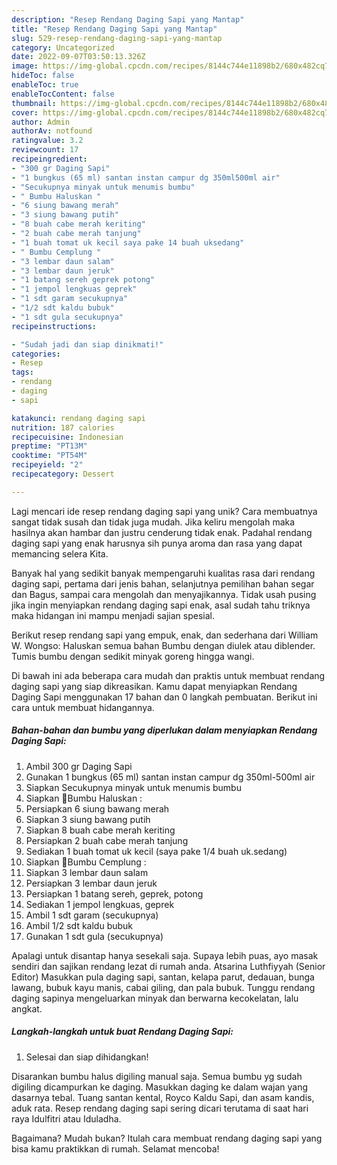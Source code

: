```yaml
---
description: "Resep Rendang Daging Sapi yang Mantap"
title: "Resep Rendang Daging Sapi yang Mantap"
slug: 529-resep-rendang-daging-sapi-yang-mantap
category: Uncategorized
date: 2022-09-07T03:50:13.326Z
image: https://img-global.cpcdn.com/recipes/8144c744e11898b2/680x482cq70/rendang-daging-sapi-foto-resep-utama.jpg
hideToc: false
enableToc: true
enableTocContent: false
thumbnail: https://img-global.cpcdn.com/recipes/8144c744e11898b2/680x482cq70/rendang-daging-sapi-foto-resep-utama.jpg
cover: https://img-global.cpcdn.com/recipes/8144c744e11898b2/680x482cq70/rendang-daging-sapi-foto-resep-utama.jpg
author: Admin
authorAv: notfound
ratingvalue: 3.2
reviewcount: 17
recipeingredient:
- "300 gr Daging Sapi"
- "1 bungkus (65 ml) santan instan campur dg 350ml500ml air"
- "Secukupnya minyak untuk menumis bumbu"
- " Bumbu Haluskan "
- "6 siung bawang merah"
- "3 siung bawang putih"
- "8 buah cabe merah keriting"
- "2 buah cabe merah tanjung"
- "1 buah tomat uk kecil saya pake 14 buah uksedang"
- " Bumbu Cemplung "
- "3 lembar daun salam"
- "3 lembar daun jeruk"
- "1 batang sereh geprek potong"
- "1 jempol lengkuas geprek"
- "1 sdt garam secukupnya"
- "1/2 sdt kaldu bubuk"
- "1 sdt gula secukupnya"
recipeinstructions:

- "Sudah jadi dan siap dinikmati!"
categories:
- Resep
tags:
- rendang
- daging
- sapi

katakunci: rendang daging sapi 
nutrition: 187 calories
recipecuisine: Indonesian
preptime: "PT13M"
cooktime: "PT54M"
recipeyield: "2"
recipecategory: Dessert

---
```





Lagi mencari ide resep rendang daging sapi yang unik? Cara membuatnya sangat tidak susah dan tidak juga mudah. Jika keliru mengolah maka hasilnya akan hambar dan justru cenderung tidak enak. Padahal rendang daging sapi yang enak harusnya sih punya aroma dan rasa yang dapat memancing selera Kita.





Banyak hal yang sedikit banyak mempengaruhi kualitas rasa dari rendang daging sapi, pertama dari jenis bahan, selanjutnya pemilihan bahan segar dan Bagus, sampai cara mengolah dan menyajikannya. Tidak usah pusing jika ingin menyiapkan rendang daging sapi enak,      asal sudah tahu triknya maka hidangan ini mampu menjadi sajian spesial.














Berikut resep rendang sapi yang empuk, enak, dan sederhana dari William W. Wongso: Haluskan semua bahan Bumbu dengan diulek atau diblender. Tumis bumbu dengan sedikit minyak goreng hingga wangi.






Di bawah ini ada beberapa cara mudah dan praktis untuk membuat rendang daging sapi yang siap dikreasikan. Kamu dapat menyiapkan Rendang Daging Sapi menggunakan 17 bahan dan 0 langkah pembuatan. Berikut ini cara untuk membuat hidangannya.

<!--inarticleads1-->

##### Bahan-bahan dan bumbu yang diperlukan dalam menyiapkan Rendang Daging Sapi:

1. Ambil 300 gr Daging Sapi
1. Gunakan 1 bungkus (65 ml) santan instan campur dg 350ml-500ml air
1. Siapkan Secukupnya minyak untuk menumis bumbu
1. Siapkan  🌿Bumbu Haluskan :
1. Persiapkan 6 siung bawang merah
1. Siapkan 3 siung bawang putih
1. Siapkan 8 buah cabe merah keriting
1. Persiapkan 2 buah cabe merah tanjung
1. Sediakan 1 buah tomat uk kecil (saya pake 1/4 buah uk.sedang)
1. Siapkan  🌿Bumbu Cemplung :
1. Siapkan 3 lembar daun salam
1. Persiapkan 3 lembar daun jeruk
1. Persiapkan 1 batang sereh, geprek, potong
1. Sediakan 1 jempol lengkuas, geprek
1. Ambil 1 sdt garam (secukupnya)
1. Ambil 1/2 sdt kaldu bubuk
1. Gunakan 1 sdt gula (secukupnya)


Apalagi untuk disantap hanya sesekali saja. Supaya lebih puas, ayo masak sendiri dan sajikan rendang lezat di rumah anda. Atsarina Luthfiyyah (Senior Editor) Masukkan pula daging sapi, santan, kelapa parut, dedauan, bunga lawang, bubuk kayu manis, cabai giling, dan pala bubuk. Tunggu rendang daging sapinya mengeluarkan minyak dan berwarna kecokelatan, lalu angkat. 

<!--inarticleads2-->

##### Langkah-langkah untuk buat Rendang Daging Sapi:


1. Selesai dan siap dihidangkan!

Disarankan bumbu halus digiling manual saja. Semua bumbu yg sudah digiling dicampurkan ke daging. Masukkan daging ke dalam wajan yang dasarnya tebal. Tuang santan kental, Royco Kaldu Sapi, dan asam kandis, aduk rata. Resep rendang daging sapi sering dicari terutama di saat hari raya Idulfitri atau Iduladha. 

Bagaimana? Mudah bukan? Itulah cara membuat rendang daging sapi yang bisa kamu praktikkan di rumah. Selamat mencoba!
